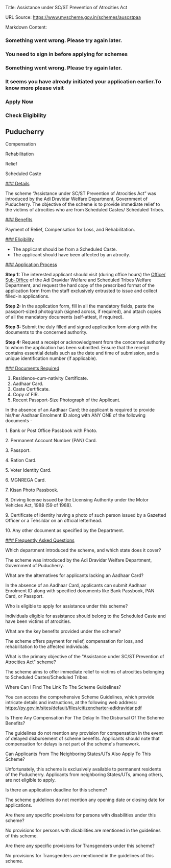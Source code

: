 Title: Assistance under SC/ST Prevention of Atrocities Act

URL Source: https://www.myscheme.gov.in/schemes/auscstpaa

Markdown Content:
### Something went wrong. Please try again later.

### 

### You need to sign in before applying for schemes

### Something went wrong. Please try again later.

### It seems you have already initiated your application earlier.To know more please visit

### Apply Now

### Check Eligibility

Puducherry
----------

Compensation

Rehabilitation

Relief

Scheduled Caste

[### Details](https://www.myscheme.gov.in/schemes/auscstpaa#details)

The scheme “Assistance under SC/ST Prevention of Atrocities Act” was introduced by the Adi Dravidar Welfare Department, Government of Puducherry. The objective of the scheme is to provide immediate relief to the victims of atrocities who are from Scheduled Castes/ Scheduled Tribes.

[### Benefits](https://www.myscheme.gov.in/schemes/auscstpaa#benefits)

Payment of Relief, Compensation for Loss, and Rehabilitation.

[### Eligibility](https://www.myscheme.gov.in/schemes/auscstpaa#eligibility)

*   The applicant should be from a Scheduled Caste.
*   The applicant should have been affected by an atrocity.

[### Application Process](https://www.myscheme.gov.in/schemes/auscstpaa#application-process)

**Step 1:** The interested applicant should visit (during office hours) the [Office/ Sub-Office](https://adwelfare.py.gov.in/contact-us) of the Adi Dravidar Welfare and Scheduled Tribes Welfare Department, and request the hard copy of the prescribed format of the application form from the staff exclusively entrusted to issue and collect filled-in applications.

**Step 2:** In the application form, fill in all the mandatory fields, paste the passport-sized photograph (signed across, if required), and attach copies of all the mandatory documents (self-attest, if required).

**Step 3:** Submit the duly filled and signed application form along with the documents to the concerned authority.

**Step 4:** Request a receipt or acknowledgment from the concerned authority to whom the application has been submitted. Ensure that the receipt contains essential details such as the date and time of submission, and a unique identification number (if applicable).

[### Documents Required](https://www.myscheme.gov.in/schemes/auscstpaa#documents-required)

1.  Residence-cum-nativity Certificate.
2.  Aadhaar Card.
3.  Caste Certificate.
4.  Copy of FIR.
5.  Recent Passport-Size Photograph of the Applicant.

In the absence of an Aadhaar Card; the applicant is required to provide his/her Aadhaar Enrolment ID along with ANY ONE of the following documents -

1\. Bank or Post Office Passbook with Photo.

2\. Permanent Account Number (PAN) Card.

3\. Passport.

4\. Ration Card.

5\. Voter Identity Card.

6\. MGNREGA Card.

7\. Kisan Photo Passbook.

8\. Driving license issued by the Licensing Authority under the Motor Vehicles Act, 1988 (59 of 1988).

9\. Certificate of identity having a photo of such person issued by a Gazetted Officer or a Tehsildar on an official letterhead.

10\. Any other document as specified by the Department.

[### Frequently Asked Questions](https://www.myscheme.gov.in/schemes/auscstpaa#faqs)

Which department introduced the scheme, and which state does it cover?

The scheme was introduced by the Adi Dravidar Welfare Department, Government of Puducherry.

What are the alternatives for applicants lacking an Aadhaar Card?

In the absence of an Aadhaar Card, applicants can submit Aadhaar Enrolment ID along with specified documents like Bank Passbook, PAN Card, or Passport.

Who is eligible to apply for assistance under this scheme?

Individuals eligible for assistance should belong to the Scheduled Caste and have been victims of atrocities.

What are the key benefits provided under the scheme?

The scheme offers payment for relief, compensation for loss, and rehabilitation to the affected individuals.

What is the primary objective of the "Assistance under SC/ST Prevention of Atrocities Act" scheme?

The scheme aims to offer immediate relief to victims of atrocities belonging to Scheduled Castes/Scheduled Tribes.

Where Can I Find The Link To The Scheme Guidelines?

You can access the comprehensive Scheme Guidelines, which provide intricate details and instructions, at the following web address: https://py.gov.in/sites/default/files/citizencharter-adidravidar.pdf

Is There Any Compensation For The Delay In The Disbursal Of The Scheme Benefits?

The guidelines do not mention any provision for compensation in the event of delayed disbursement of scheme benefits. Applicants should note that compensation for delays is not part of the scheme's framework.

Can Applicants From The Neighboring States/UTs Also Apply To This Scheme?

Unfortunately, this scheme is exclusively available to permanent residents of the Puducherry. Applicants from neighboring States/UTs, among others, are not eligible to apply.

Is there an application deadline for this scheme?

The scheme guidelines do not mention any opening date or closing date for applications.

Are there any specific provisions for persons with disabilities under this scheme?

No provisions for persons with disabilities are mentioned in the guidelines of this scheme.

Are there any specific provisions for Transgenders under this scheme?

No provisions for Transgenders are mentioned in the guidelines of this scheme.
